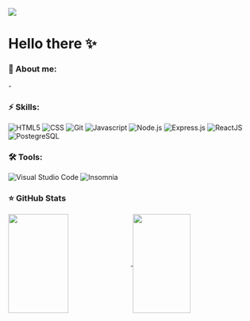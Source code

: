 <!-- ![](https://komarev.com/ghpvc/?username=jfsax&color=pink&style=flat) -->
<!-- ![header](https://capsule-render.vercel.app/api?type=slice&reversal=true&color=timeGradient&desc=Hello%World!) -->
![](https://i.imgur.com/vnZPS5w.gif)
# Hello there :sparkles:

<h3>📖 About me:</h3>
- 

<h3>⚡ Skills:</h3>
<p>
  <img alt="HTML5" src="https://img.shields.io/badge/HTML5-E34F26?style=for-the-badge&logo=html5&logoColor=white" />
  <img alt="CSS" src="https://img.shields.io/badge/CSS3-1572B6?style=for-the-badge&logo=css3&logoColor=white" />
  <img alt="Git" src="https://img.shields.io/badge/Git-F05032?style=for-the-badge&logo=git&logoColor=white" />
  <img alt="Javascript" src="https://img.shields.io/badge/JavaScript-323330?style=for-the-badge&logo=javascript&logoColor=F7DF1E" />
  <img alt="Node.js" src="https://img.shields.io/badge/Node.js-339933?style=for-the-badge&logo=nodedotjs&logoColor=white" />
  <img alt="Express.js" src="https://img.shields.io/badge/Express.js-000000?style=for-the-badge&logo=express&logoColor=white" />
  <img alt="ReactJS" src="https://img.shields.io/badge/React-20232A?style=for-the-badge&logo=react&logoColor=61DAFB" />
  <img alt="PostegreSQL" src="https://img.shields.io/badge/PostgreSQL-316192?style=for-the-badge&logo=postgresql&logoColor=white" />
</p>

<h3>🛠️ Tools:</h3>
<p>
  <img alt="Visual Studio Code" src="https://img.shields.io/badge/Visual_Studio_Code-0078D4?style=for-the-badge&logo=visual%20studio%20code&logoColor=white" />
  <img alt="Insomnia" src="https://img.shields.io/badge/Insomnia-5849be?style=for-the-badge&logo=Insomnia&logoColor=white" />
</p>

<h3>⭐ GitHub Stats</h3>
<a href="https://github.com/jfsax">
  <img align="center" height="200" width="49%" src="https://github-readme-stats.vercel.app/api?username=jfsax&count_private=true&show_icons=true&theme=dracula&include_all_commits" />
</a>
<a href="https://github.com/jfsax">
  <img align="center" height="200" width="48%" src="https://github-readme-stats.vercel.app/api/top-langs/?username=jfsax&layout=compact&theme=dracula" />
</a>

<!--
**jfsax/jfsax** is a ✨ _special_ ✨ repository because its `README.md` (this file) appears on your GitHub profile.

Here are some ideas to get you started:

- 🔭 I’m currently working on ...
- 🌱 I’m currently learning ...
- 👯 I’m looking to collaborate on ...
- 🤔 I’m looking for help with ...
- 💬 Ask me about ...
- 📫 How to reach me: ...
-->
